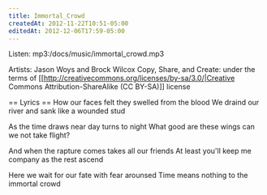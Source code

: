 ```yaml
---
title: Immortal_Crowd
createdAt: 2012-11-22T10:51-05:00
editedAt: 2012-12-06T17:59-05:00
---
```


Listen: mp3:/docs/music/immortal_crowd.mp3

Artists: Jason Woys and Brock Wilcox
Copy, Share, and Create: under the terms of [[http://creativecommons.org/licenses/by-sa/3.0/|Creative Commons Attribution-ShareAlike (CC BY-SA)]] license

== Lyrics ==
How our faces felt they
swelled from the blood
We draind our river and sank
like a wounded stud

As the time draws near
day turns to night
What good are these wings
can we not take flight?

And when the rapture comes
takes all our friends
At least you'll keep me company
as the rest ascend

Here we wait for our
fate with fear arounsed
Time means nothing to the
immortal crowd



